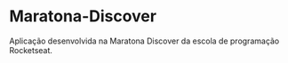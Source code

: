 # Maratona-Discover
Aplicação desenvolvida na Maratona Discover da escola de programação Rocketseat.
